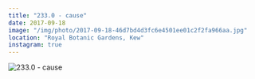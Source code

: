 ```yaml
---
title: "233.0 - cause"
date: 2017-09-18
image: "/img/photo/2017-09-18-46d7bd4d3fc6e4501ee01c2f2fa966aa.jpg"
location: "Royal Botanic Gardens, Kew"
instagram: true
---
```


![233.0 - cause](/img/photo/2017-09-18-46d7bd4d3fc6e4501ee01c2f2fa966aa.jpg)
